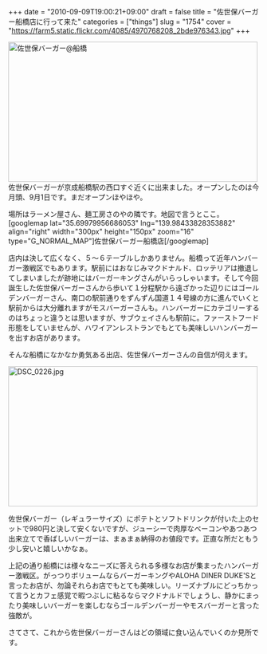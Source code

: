 +++
date = "2010-09-09T19:00:21+09:00"
draft = false
title = "佐世保バーガー船橋店に行って来た"
categories = ["things"]
slug = "1754"
cover = "https://farm5.static.flickr.com/4085/4970768208_2bde976343.jpg"
+++

<a href="https://www.flickr.com/photos/keruru/4970768208/" title="佐世保バーガー@船橋 by けるる, on Flickr"><img src="https://farm5.static.flickr.com/4085/4970768208_2bde976343.jpg" width="500" height="281" alt="佐世保バーガー@船橋" /></a>
佐世保バーガーが京成船橋駅の西口すぐ近くに出来ました。オープンしたのは今月頭、9月1日です。まだオープンほやほや。

場所はラーメン屋さん、麺工房さのやの隣です。地図で言うとここ。
[googlemap lat="35.69979956686053" lng="139.98433828353882" align="right" width="300px" height="150px" zoom="16" type="G_NORMAL_MAP"]佐世保バーガー船橋店[/googlemap]

店内は決して広くなく、５〜６テーブルしかありません。船橋って近年ハンバーガー激戦区でもあります。駅前にはおなじみマクドナルド、ロッテリアは撤退してしまいましたが跡地にはバーガーキングさんがいらっしゃいます。そして今回誕生した佐世保バーガーさんから歩いて１分程駅から遠ざかった辺りにはゴールデンバーガーさん、南口の駅前通りをずんずん国道１４号線の方に進んでいくと駅前からは大分離れますがモスバーガーさんも。ハンバーガーにカテゴリーするのはちょっと違うとは思いますが、サブウェイさんも駅前に。ファーストフード形態をしていませんが、ハワイアンレストランでもとても美味しいハンバーガーを出すお店があります。

そんな船橋になかなか勇気ある出店、佐世保バーガーさんの自信が伺えます。

<a href="https://www.flickr.com/photos/keruru/4970764950/" title="DSC_0226.jpg by けるる, on Flickr"><img src="https://farm5.static.flickr.com/4108/4970764950_a18e327fe9.jpg" width="500" height="281" alt="DSC_0226.jpg" /></a>

佐世保バーガー（レギュラーサイズ）にポテトとソフトドリンクが付いた上のセットで980円と決して安くないですが、ジューシーで肉厚なベーコンやあつあつ出来立てで香ばしいバーガーは、まぁまぁ納得のお値段です。正直な所だともう少し安いと嬉しいかなぁ。

上記の通り船橋には様々なニーズに答えられる多様なお店が集まったハンバーガー激戦区。がっつりボリュームならバーガーキングやALOHA DINER DUKE'Sと言ったお店が、勿論それらお店でもとても美味しい。リーズナブルにどっちかって言うとカフェ感覚で暇つぶしに粘るならマクドナルドでしょうし、静かにまったり美味しいバーガーを楽しむならゴールデンバーガーやモスバーガーと言った強敵が。

さてさて、これから佐世保バーガーさんはどの領域に食い込んでいくのか見所です。
